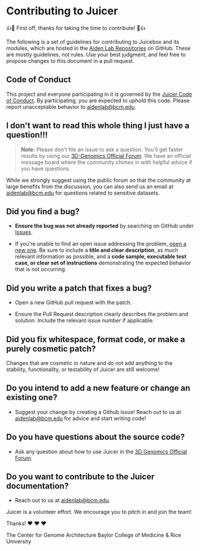 # Contributing to Juicer

:+1::tada: First off, thanks for taking the time to contribute! :tada::+1:

The following is a set of guidelines for contributing to Juicebox and its modules, which are hosted in the [Aiden Lab Repositories](https://github.com/aidenlab) on GitHub. These are mostly guidelines, not rules. Use your best judgment, and feel free to propose changes to this document in a pull request.

## Code of Conduct

This project and everyone participating in it is governed by the [Juicer Code of Conduct](CODE_OF_CONDUCT.md). By participating, you are expected to uphold this code. Please report unacceptable behavior to [aidenlab@bcm.edu](mailto:aidenlab@bcm.edu).

## I don't want to read this whole thing I just have a question!!!

> **Note:** Please don't file an issue to ask a question. You'll get faster results by using our [3D-Genomics Official Forum](https://aidenlab.org/forum.html). We have an official message board where the community chimes in with helpful advice if you have questions.

While we strongly suggest using the public forum so that the community at large benefits from the discussion, you can also send us an email at [aidenlab@bcm.edu](mailto:aidenlab@bcm.edu) for questions related to sensitive datasets.

## **Did you find a bug?**

* **Ensure the bug was not already reported** by searching on GitHub under [Issues](https://github.com/aidenlab/juicer/issues).

* If you're unable to find an open issue addressing the problem, [open a new one](https://github.com/aidenlab/juicer/issues/new). Be sure to include a **title and clear description**, as much relevant information as possible, and a **code sample, executable test case, or clear set of instructions** demonstrating the expected behavior that is not occurring.

## **Did you write a patch that fixes a bug?**

* Open a new GitHub pull request with the patch.

* Ensure the Pull Request description clearly describes the problem and solution. Include the relevant issue number if applicable.

## **Did you fix whitespace, format code, or make a purely cosmetic patch?**

Changes that are cosmetic in nature and do not add anything to the stability, functionality, or testability of Juicer are still welcome!

## **Do you intend to add a new feature or change an existing one?**

* Suggest your change by creating a Github issue! Reach out to us at [aidenlab@bcm.edu](mailto:aidenlab@bcm.edu) for advice and start writing code!

## **Do you have questions about the source code?**

* Ask any question about how to use Juicer in the [3D Genomics Official Forum](https://aidenlab.org/forum.html).

## **Do you want to contribute to the Juicer documentation?**

* Reach out to us at [aidenlab@bcm.edu](mailto:aidenlab@bcm.edu).

Juicer is a volunteer effort. We encourage you to pitch in and join the team!

Thanks! :heart: :heart: :heart:

The Center for Genome Architecture
Baylor College of Medicine & Rice University
